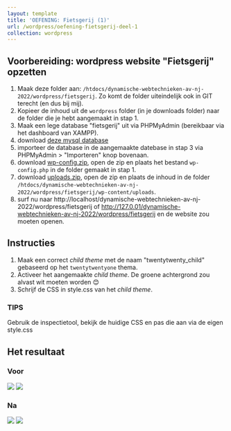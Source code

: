 ```yaml
---
layout: template
title: 'OEFENING: Fietsgerij (1)'
url: /wordpress/oefening-fietsgerij-deel-1
collection: wordpress
---
```

## Voorbereiding: wordpress website "Fietsgerij" opzetten
1. Maak deze folder aan: <code>/htdocs/dynamische-webtechnieken-av-nj-2022/wordpress/fietsgerij</code>. Zo komt de folder uiteindelijk ook in GIT terecht (en dus bij mij).
2. Kopieer de inhoud uit de <code>wordpress</code> folder (in je downloads folder) naar de folder die je hebt aangemaakt in stap 1.
3. Maak een lege database "fietsgerij" uit via PHPMyAdmin (bereikbaar via het dashboard van XAMPP).
4. download <a href="fietsgerij/database.sql">deze mysql database</a>
5. importeer de database in de aangemaakte datebase in stap 3 via PHPMyAdmin > "Importeren" knop bovenaan. 
6. download <a href="fietsgerij/wp-config.zip">wp-config.zip</a>, open de zip en plaats het bestand <code>wp-config.php</code> in de folder gemaakt in stap 1.
7. download <a href="fietsgerij/uploads.zip">uploads.zip</a>, open de zip en plaats de inhoud in de folder <code>/htdocs/dynamische-webtechnieken-av-nj-2022/wordpress/fietsgerij/wp-content/uploads</code>.
8. surf nu naar http://localhost/dynamische-webtechnieken-av-nj-2022/wordpress/fietsgerij of http://127.0.01/dynamische-webtechnieken-av-nj-2022/wordpress/fietsgerij en de website zou moeten openen.

## Instructies
1. Maak een correct <em>child theme</em> met de naam "twentytwenty_child" gebaseerd op het <code>twentytwentyone</code> thema.
2. Activeer het aangemaakte <em>child theme</em>. De groene achtergrond zou alvast wit moeten worden 😊
2. Schrijf de CSS in style.css van het <em>child theme</em>.

<div class="highlight">
<h3>TIPS</h3>
<p>Gebruik de inspectietool, bekijk de huidige CSS en pas die aan via de eigen style.css</p>
</div>

## Het resultaat

### Voor
<img class="shadow" src="/oefening_fietsgerij_deel_1_voor_1.jpg" />
<img class="shadow" src="/oefening_fietsgerij_deel_1_voor_2.jpg" />

### Na
<img class="shadow" src="/oefening_fietsgerij_deel_1_na_1.jpg" />
<img class="shadow" src="/oefening_fietsgerij_deel_1_na_2.jpg" />
